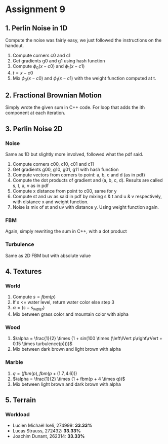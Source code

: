 # Assignment 9

## 1. Perlin Noise in 1D
Compute the noise was fairly easy, we just followed the instructions on the handout.
1. Compute corners c0 and c1
2. Get gradients g0 and g1 using hash function
3. Compute $\phi_0(x - c0)$ and $\phi_1(x - c1)$
4. $t = x - c0$
5. Mix $\phi_0(x - c0)$ and $\phi_1(x - c1)$ with the weight function computed at t.

## 2. Fractional Brownian Motion
Simply wrote the given sum in C++ code. For loop that adds the ith component at each iteration.

## 3. Perlin Noise 2D
### Noise
Same as 1D but slightly more involved, followed what the pdf said.
1. Compute corners c00, c10, c01 and c11
2. Get gradients g00, g10, g01, g11 with hash function
3. Compute vectors from corners to point: a, b, c and d (as in pdf)
4. Compute the dot products of gradient and (a, b, c, d). Results are called s, t, u, v as in pdf
5. Compute x distance from point to c00, same for y
6. Compute st and uv as said in pdf by mixing s & t and u & v respectively, with distance x and weight function.
7. Noise is mix of st and uv with distance y. Using weight function again.

### FBM
Again, simply rewriting the sum in C++, with a dot product

### Turbulence
Same as 2D FBM but with absolute value

## 4. Textures
### World
1. Compute $s = fbm(p)$
2. If s <= water level, return water color else step 3
3. $\alpha = (s - s_{water})$
4. Mix between grass color and mountain color with alpha

### Wood
1. $\alpha = \frac{1}{2} \times (1 + sin(100 \times (\left\lVert p\right\rVert + 0.15 \times turbulence(p))))$
2. Mix between dark brown and light brown with alpha

### Marble
1. $q = (fbm(p), fbm(p + (1.7, 4.6)))$
2. $\alpha = \frac{1}{2} \times (1 + fbm(p + 4 \times q))$
3. Mix between light brown and dark brown with alpha

## 5. Terrain

### Workload
- Lucien Michaël Iseli, 274999: **33.33%**
- Lucas Strauss, 272432: **33.33%**
- Joachim Dunant, 262314: **33.33%**

